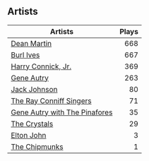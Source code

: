 ## Artists
Artists | Plays 
----- | -----: 
[Dean Martin](/artists/dean-martin-6555) | 668
[Burl Ives](/artists/burl-ives-1117) | 667
[Harry Connick, Jr.](/artists/harry-connick-jr-41411) | 369
[Gene Autry](/artists/gene-autry-1800) | 263
[Jack Johnson](/artists/jack-johnson-6951) | 80
[The Ray Conniff Singers](/artists/the-ray-conniff-singers-104851) | 71
[Gene Autry with The Pinafores](/artists/gene-autry-with-the-pinafores-204996) | 35
[The Crystals](/artists/the-crystals-988) | 29
[Elton John](/artists/elton-john-5041) | 3
[The Chipmunks](/artists/the-chipmunks-29109) | 1

